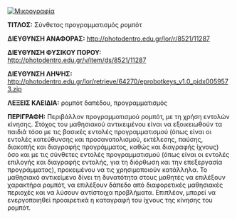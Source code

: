 [![Μικρογραφία](http://photodentro.edu.gr/lor/retrieve/64268/eprobotkeys_v1.0.zip.jpg)](http://photodentro.edu.gr/lor/r/8521/11287)

**ΤΙΤΛΟΣ:** Σύνθετος προγραμματισμός ρομπότ

**ΔΙΕΥΘΥΝΣΗ ΑΝΑΦΟΡΑΣ:** http://photodentro.edu.gr/lor/r/8521/11287

**ΔΙΕΥΘΥΝΣΗ ΦΥΣΙΚΟΥ ΠΟΡΟΥ:** http://photodentro.edu.gr/v/item/ds/8521/11287

**ΔΙΕΥΘΥΝΣΗ ΛΗΨΗΣ:** http://photodentro.edu.gr/lor/retrieve/64270/eprobotkeys_v1.0_pidx0059573.zip

**ΛΕΞΕΙΣ ΚΛΕΙΔΙΑ:** ρομπότ δαπέδου, προγραμματισμός

**ΠΕΡΙΓΡΑΦΗ:** Περιβάλλον προγραμματισμού ρομπότ, με τη χρήση εντολών κίνησης. Στόχος του μαθησιακού αντικειμένου είναι να εξοικειωθούν τα παιδιά τόσο με τις βασικές εντολές προγραμματισμού (όπως είναι οι εντολές κατεύθυνσης και προσανατολισμού, εκτέλεσης, παύσης, διακοπής και διαγραφής προγράμματος, καθώς και διαγραφής ίχνους) όσο και με τις σύνθετες εντολές προγραμματισμού (όπως είναι οι εντολές επιλογής και διαγραφής εντολής, για τη διόρθωση και την επεξεργασία προγράμματος), προκειμένου να τις χρησιμοποιούν κατάλληλα. 
Το μαθησιακό αντικείμενο δίνει τη δυνατότητα στους μαθητές να επιλέξουν χαρακτήρα ρομπότ, να επιλέξουν δάπεδο από διαφορετικές μαθησιακές περιοχές και να λύσουν αντίστοιχα προβλήματα. Επιπλέον, μπορεί να ενεργοποιηθεί προαιρετικά η καταγραφή του ίχνους της κίνησης του ρομπότ.
